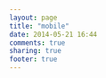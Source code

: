 ```yaml
---
layout: page
title: "mobile"
date: 2014-05-21 16:44
comments: true
sharing: true
footer: true
---
```







